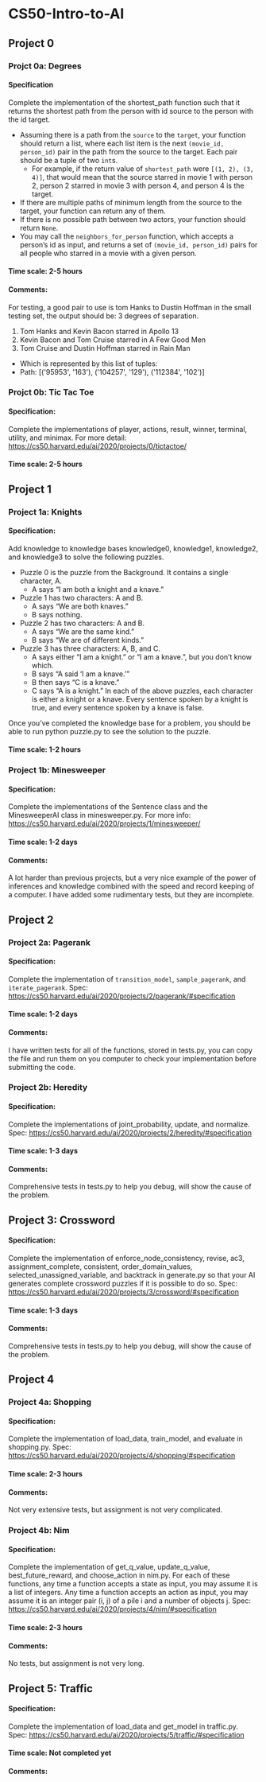 # CS50-Intro-to-AI
## Project 0
### Projct 0a: Degrees
#### Specification
Complete the implementation of the shortest_path function such that it returns the shortest path from the person with id source to the person with the id target.
*   Assuming there is a path from the `source` to the `target`, your function should return a list, where each list item is the next `(movie_id, person_id)` pair in the path from the source to the target. Each pair should be a tuple of two `int`s.
    *   For example, if the return value of `shortest_path` were `[(1, 2), (3, 4)]`, that would mean that the source starred in movie 1 with person 2, person 2 starred in movie 3 with person 4, and person 4 is the target.
*   If there are multiple paths of minimum length from the source to the target, your function can return any of them.
*   If there is no possible path between two actors, your function should return `None`.
*   You may call the `neighbors_for_person` function, which accepts a person’s id as input, and returns a set of `(movie_id, person_id)` pairs for all people who starred in a movie with a given person.
#### Time scale: 2-5 hours
#### Comments: 
For testing, a good pair to use is tom Hanks to Dustin Hoffman in the small testing set, the output should be:
3 degrees of separation.
1. Tom Hanks and Kevin Bacon starred in Apollo 13
2. Kevin Bacon and Tom Cruise starred in A Few Good Men
3. Tom Cruise and Dustin Hoffman starred in Rain Man
* Which is represented by this list of tuples:
* Path:  [('95953', '163'), ('104257', '129'), ('112384', '102')]

### Projct 0b: Tic Tac Toe
#### Specification:
Complete the implementations of player, actions, result, winner, terminal, utility, and minimax.
For more detail: https://cs50.harvard.edu/ai/2020/projects/0/tictactoe/
#### Time scale: 2-5 hours


## Project 1
### Project 1a: Knights
#### Specification:
Add knowledge to knowledge bases knowledge0, knowledge1, knowledge2, and knowledge3 to solve the following puzzles.
*   Puzzle 0 is the puzzle from the Background. It contains a single character, A.
    *   A says “I am both a knight and a knave.”
*   Puzzle 1 has two characters: A and B.
    *   A says “We are both knaves.”
    *   B says nothing.
*   Puzzle 2 has two characters: A and B.
    *   A says “We are the same kind.”
    *   B says “We are of different kinds.”
*   Puzzle 3 has three characters: A, B, and C.
    *   A says either “I am a knight.” or “I am a knave.”, but you don’t know which.
    *   B says “A said ‘I am a knave.’”
    *   B then says “C is a knave.”
    *   C says “A is a knight.”
In each of the above puzzles, each character is either a knight or a knave. Every sentence spoken by a knight is true, and every sentence spoken by a knave is false.

Once you’ve completed the knowledge base for a problem, you should be able to run python puzzle.py to see the solution to the puzzle.

#### Time scale: 1-2 hours

### Project 1b: Minesweeper
#### Specification:
Complete the implementations of the Sentence class and the MinesweeperAI class in minesweeper.py.
For more info: https://cs50.harvard.edu/ai/2020/projects/1/minesweeper/
#### Time scale: 1-2 days
#### Comments: 
A lot harder than previous projects, but a very nice example of the power of inferences and knowledge combined with the speed and record keeping of a computer. I have added some rudimentary tests, but they are incomplete.

## Project 2
### Project 2a: Pagerank
#### Specification:
Complete the implementation of `transition_model`, `sample_pagerank`, and `iterate_pagerank`.
Spec: https://cs50.harvard.edu/ai/2020/projects/2/pagerank/#specification
#### Time scale: 1-2 days
#### Comments: 
I have written tests for all of the functions, stored in tests.py, you can copy the file and run them on you computer to check your implementation before submitting the code.

### Project 2b: Heredity
#### Specification:
Complete the implementations of joint_probability, update, and normalize.
Spec: https://cs50.harvard.edu/ai/2020/projects/2/heredity/#specification
#### Time scale: 1-3 days
#### Comments: 
Comprehensive tests in tests.py to help you debug, will show the cause of the problem.

## Project 3: Crossword
#### Specification:
Complete the implementation of enforce_node_consistency, revise, ac3, assignment_complete, consistent, order_domain_values, selected_unassigned_variable, and backtrack in generate.py so that your AI generates complete crossword puzzles if it is possible to do so.
Spec: https://cs50.harvard.edu/ai/2020/projects/3/crossword/#specification
#### Time scale: 1-3 days
#### Comments: 
Comprehensive tests in tests.py to help you debug, will show the cause of the problem.


## Project 4
### Project 4a: Shopping
#### Specification:
Complete the implementation of load_data, train_model, and evaluate in shopping.py.
Spec: https://cs50.harvard.edu/ai/2020/projects/4/shopping/#specification
#### Time scale: 2-3 hours
#### Comments: 
Not very extensive tests, but assignment is not very complicated.


### Project 4b: Nim
#### Specification:
Complete the implementation of get_q_value, update_q_value, best_future_reward, and choose_action in nim.py. For each of these functions, any time a function accepts a state as input, you may assume it is a list of integers. Any time a function accepts an action as input, you may assume it is an integer pair (i, j) of a pile i and a number of objects j.
Spec: https://cs50.harvard.edu/ai/2020/projects/4/nim/#specification
#### Time scale: 2-3 hours
#### Comments: 
No tests, but assignment is not very long.

## Project 5: Traffic
#### Specification:
Complete the implementation of load_data and get_model in traffic.py.
Spec: https://cs50.harvard.edu/ai/2020/projects/5/traffic/#specification
#### Time scale: Not completed yet
#### Comments: 
